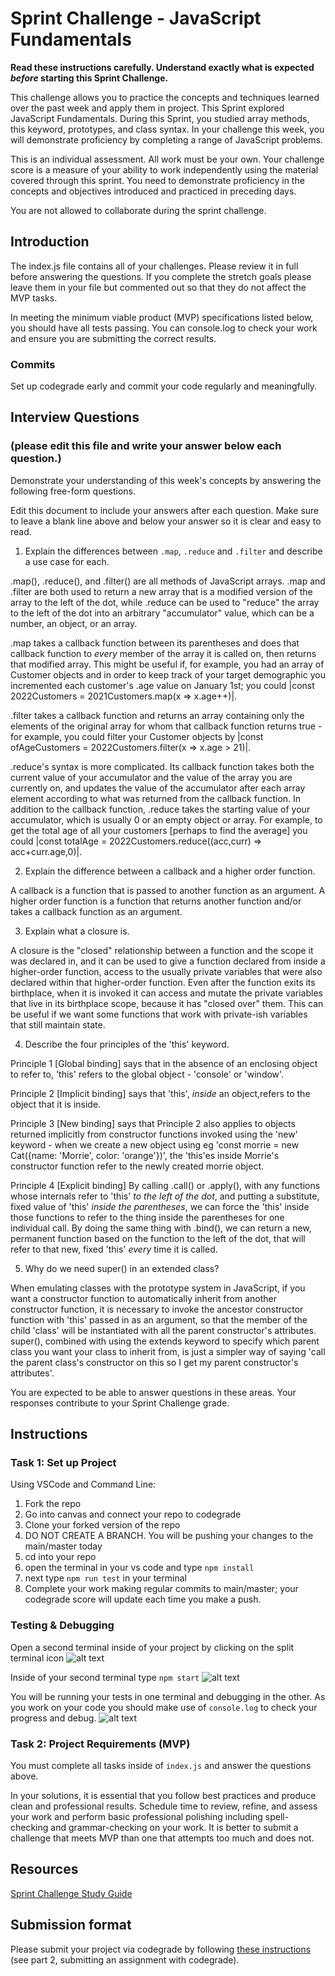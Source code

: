 # Sprint Challenge - JavaScript Fundamentals

**Read these instructions carefully. Understand exactly what is expected _before_ starting this Sprint Challenge.**

This challenge allows you to practice the concepts and techniques learned over the past week and apply them in project. This Sprint explored JavaScript Fundamentals. During this Sprint, you studied array methods, this keyword, prototypes, and class syntax. In your challenge this week, you will demonstrate proficiency by completing a range of JavaScript problems.

This is an individual assessment. All work must be your own. Your challenge score is a measure of your ability to work independently using the material covered through this sprint. You need to demonstrate proficiency in the concepts and objectives introduced and practiced in preceding days.

You are not allowed to collaborate during the sprint challenge. 

## Introduction

The index.js file contains all of your challenges. Please review it in full before answering the questions. If you complete the stretch goals please leave them in your file but commented out so that they do not affect the MVP tasks. 

In meeting the minimum viable product (MVP) specifications listed below, you should have all tests passing. You can console.log to check your work and ensure you are submitting the correct results. 

### Commits

Set up codegrade early and commit your code regularly and meaningfully. 

## Interview Questions
### (please edit this file and write your answer below each question.)
Demonstrate your understanding of this week's concepts by answering the following free-form questions.

Edit this document to include your answers after each question. Make sure to leave a blank line above and below your answer so it is clear and easy to read.

1. Explain the differences between `.map`, `.reduce` and `.filter` and describe a use case for each. 


.map(), .reduce(), and .filter() are all methods of JavaScript arrays. .map and .filter are both used to return a new array that is a modified version of the array to the left of the dot, while .reduce can be used to "reduce" the array to the left of the dot into an arbitrary "accumulator" value, which can be a number, an object, or an array. 

.map takes a callback function between its parentheses and does that callback function to *every* member of the array it is called on, then returns that modified array. This might be useful if, for example, you had an array of Customer objects and in order to keep track of your target demographic you incremented each customer's .age value on January 1st; you could |const 2022Customers = 2021Customers.map(x => x.age++)|. 

.filter takes a callback function and returns an array containing only the elements of the original array for whom that callback function returns true - for example, you could filter your Customer objects by |const ofAgeCustomers = 2022Customers.filter(x => x.age > 21)|. 

.reduce's syntax is more complicated. Its callback function takes both the current value of your accumulator and the value of the array you are currently on, and updates the value of the accumulator after each array element according to what was returned from the callback function. In addition to the callback function, .reduce takes the starting value of your accumulator, which is usually 0 or an empty object or array. For example, to get the total age of all your customers [perhaps to find the average] you could |const totalAge = 2022Customers.reduce((acc,curr) => acc+curr.age,0)|.
  

2. Explain the difference between a callback and a higher order function.

A callback is a function that is passed to another function as an argument. A higher order function is a function that returns another function and/or takes a callback function as an argument.

3. Explain what a closure is.

A closure is the "closed" relationship between a function and the scope it was declared in, and it can be used to give a function declared from inside a higher-order function, access to the usually private variables that were also declared within that higher-order function. Even after the function exits its birthplace, when it is invoked it can access and mutate the private variables that live in its birthplace scope, because it has "closed over" them. This can be useful if we want some functions that work with private-ish variables that still maintain state.

4. Describe the four principles of the 'this' keyword.


Principle 1 [Global binding] says that in the absence of an enclosing object to refer to, 'this' refers to the global object - 'console' or 'window'. 

Principle 2 [Implicit binding] says that 'this', *inside* an object,refers to the object that it is inside. 

Principle 3 [New binding] says that Principle 2 also applies to objects returned implicitly from constructor functions invoked using the 'new' keyword - when we create a new object using eg 'const morrie = new Cat({name: 'Morrie', color: 'orange'})', the 'this'es inside Morrie's constructor function refer to the newly created morrie object. 

Principle 4 [Explicit binding] By calling .call() or .apply(), with any functions whose internals refer to 'this' *to the left of the dot*, and putting a substitute, fixed value of 'this' *inside the parentheses*, we can force the 'this' inside those functions to refer to the thing inside the parentheses for one individual call. By doing the same thing with .bind(), we can return a new, permanent function based on the function to the left of the dot, that will refer to that new, fixed 'this' *every* time it is called.
 

5. Why do we need super() in an extended class?

When emulating classes with the prototype system in JavaScript, if you want a constructor function to automatically inherit from another constructor function, it is necessary to invoke the ancestor constructor function with 'this' passed in as an argument, so that the member of the child 'class' will be instantiated with all the parent constructor's attributes. super(), combined with using the extends keyword to specify which parent class you want your class to inherit from, is just a simpler way of saying 'call the parent class's constructor on this so I get my parent constructor's attributes'.

You are expected to be able to answer questions in these areas. Your responses contribute to your Sprint Challenge grade. 

## Instructions

### Task 1: Set up Project

Using VSCode and Command Line:


1. Fork the repo
2. Go into canvas and connect your repo to codegrade
3. Clone your forked version of the repo
4. DO NOT CREATE A BRANCH. You will be pushing your changes to the main/master today
5. cd into your repo
6. open the terminal in your vs code and type `npm install`
7. next type `npm run test` in your terminal
8. Complete your work making regular commits to main/master; your codegrade score will update each time you make a push.


### Testing & Debugging

Open a second terminal inside of your project by clicking on the split terminal icon
![alt text](assets/split_terminal.png "Split Terminal")

Inside of your second terminal type `npm start` 
![alt text](assets/npm_start.png "type npm start")

You will be running your tests in one terminal and debugging in the other. As you work on your code you should make use of `console.log` to check your progress and debug.
![alt text](assets/tests_debug_terminal_final.png "your terminal should look like this")

### Task 2: Project Requirements (MVP)

You must complete all tasks inside of `index.js` and answer the questions above.

In your solutions, it is essential that you follow best practices and produce clean and professional results. Schedule time to review, refine, and assess your work and perform basic professional polishing including spell-checking and grammar-checking on your work. It is better to submit a challenge that meets MVP than one that attempts too much and does not.

## Resources
 
 [Sprint Challenge Study Guide](https://www.notion.so/bloomtech/Unit-1-Sprint-3-Study-Guide-033a9a00659a4ef98c12eb97e49a6110)

## Submission format

Please submit your project via codegrade by following [these instructions](https://bloomtech.notion.site/bloomtech/BloomTech-Git-Flow-Step-by-step-269f68ae3bf64eb689a8328715a179f9) (see part 2, submitting an assignment with codegrade).
